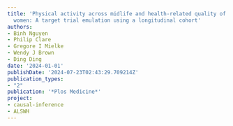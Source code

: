 ```yaml
---
title: 'Physical activity across midlife and health-related quality of life in Australian
  women: A target trial emulation using a longitudinal cohort'
authors:
- Binh Nguyen
- Philip Clare
- Gregore I Mielke
- Wendy J Brown
- Ding Ding
date: '2024-01-01'
publishDate: '2024-07-23T02:43:29.709214Z'
publication_types:
- "2"
publication: '*Plos Medicine*'
project:
- causal-inference
- ALSWH
---
```

